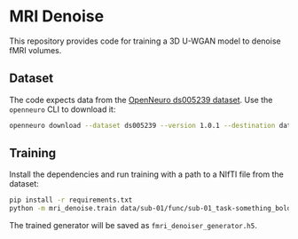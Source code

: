 # MRI Denoise

This repository provides code for training a 3D U-WGAN model to denoise fMRI volumes.

## Dataset

The code expects data from the [OpenNeuro ds005239 dataset](https://openneuro.org/datasets/ds005239/versions/1.0.1). Use the `openneuro` CLI to download it:

```bash
openneuro download --dataset ds005239 --version 1.0.1 --destination data
```

## Training

Install the dependencies and run training with a path to a NIfTI file from the dataset:

```bash
pip install -r requirements.txt
python -m mri_denoise.train data/sub-01/func/sub-01_task-something_bold.nii.gz
```

The trained generator will be saved as `fmri_denoiser_generator.h5`.

